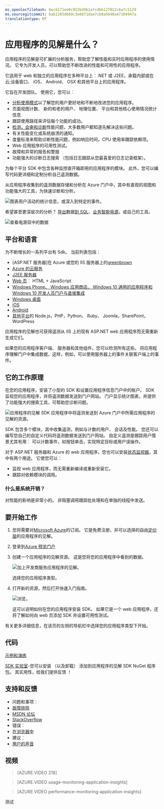```yaml
---
ms.openlocfilehash: 6ec6171ee0c922bd9b1afcdbb12f012c6a7c5129
ms.sourcegitcommit: bab1265d669c3e6871daa7cb8a5640a47104947a
translationtype: MT
---
```

<properties 
    pageTitle="应用程序的见解是什么？" 
    description="跟踪使用情况和性能的实时 web 或设备应用程序。  检测、 会审和诊断问题。 持续监控和改进与用户成功。" 
    services="application-insights" 
    documentationCenter=""
    authors="alancameronwills" 
    manager="douge"/>

<tags 
    ms.service="application-insights" 
    ms.workload="tbd" 
    ms.tgt_pltfrm="ibiza" 
    ms.devlang="na" 
    ms.topic="article" 
    ms.date="08/12/2015" 
    ms.author="awills"/>
 
# 应用程序的见解是什么？

应用程序的见解是可扩展的分析服务，帮助您了解性能和实时应用程序的使用情况。 它专为开发人员，可以帮助您不断改进的性能和可用性的应用程序。 

它适用于 web 和独立的应用程序在多种平台上︰.NET 或 J2EE，承载内部或在云;设备窗口、 iOS、 Android、 OSX 和其他平台上的应用程序。 

它旨在开发团队。 使用它，您可以︰

* [分析使用模式][knowUsers]以了解您的用户更好地和不断地改进您的应用程序。 
 * 页面视图计数、 新的和老的用户、 地理位置、 平台和其他核心使用情况统计信息
 * 跟踪使用路径来评估每个功能的成功。
* [检测，会审和诊断][检测]性能问题，大多数用户都知道先解决这些问题。
 *  有关性能变化或系统崩溃的通知。
 *  度量标准来帮助诊断性能问题，例如响应时间，CPU 使用率跟踪依赖项。
 *  Web 应用程序的可用性测试。
 *  故障和异常的报告和警报
 *  功能强大的诊断日志搜索 （包括日志跟踪从您最喜爱的日志记录框架）。

为每个平台 SDK 中包含各种监控直开箱即用的应用程序的模块。 此外，您可以编写代码更详细和定制分析自己遥测数据。

从应用程序收集到的遥测数据存储和分析在 Azure 门户中，其中有直观的视图和功能强大的工具，为快速诊断和分析。

![图表用户活动的统计信息，或深入到特定的事件。](./media/app-insights-overview/00-sample.png)

希望甚至更深层次的分析？ [导出](app-insights-export-telemetry.md)数据[到 SQL](app-insights-code-sample-export-telemetry-sql-database.md)、[业务智能电源](app-insights-export-power-bi.md)，或自己的工具。

![查看电源双中的数据](./media/app-insights-overview/210.png)

## 平台和语言

为不断增长的一系列平台有 Sdk。 当前列表包括︰

 * [ASP.NET 服务器]在 Azure 或您的 IIS 服务器上的[greenbrown]
 * [Azure 的云服务](app-insights-cloudservices.md)
 * [J2EE 服务器][java]
 * [Web 页][客户端]︰ HTML + JavaScript
 * [Windows Phone、 Windows 应用商店、 Windows 10 通用的应用程序和 Windows 10 开发人员门户与直接集成][窗口]
 * [Windows 桌面][桌面]
 * [iOS][ios]
 * [Android][android]
 * [其他平台][平台]的 Node.js，PHP，Python、 Ruby、 Joomla，SharePoint，WordPress

应用程序的见解也可获得遥测从 IIS 上的现有 ASP.NET web 应用程序而无需重新生成它们。

如果您的应用程序客户端、 服务器和其他组件，您可以检测所有这些。 将应用程序理解门户中集成数据，这样，例如，可以使用服务器上的事件关联客户端上的事件。


## 它的工作原理

在您的应用程序，安装了小型的 SDK 和设置应用程序信息门户中的帐户。 SDK 监视您的应用程序，并将遥测数据发送到门户网站。 门户显示统计图表，并提供了功能强大的搜索工具，可帮助您诊断问题。

![应用程序的见解 SDK 应用程序中将遥测发送到 Azure 门户中所需应用程序的见解的资源。](./media/app-insights-overview/01-scheme.png)

SDK 包含多个模块，其中收集遥测，例如与计数的用户、 会话及性能。 您还可以编写您自己的自定义代码将遥测数据发送到门户网站。 自定义遥测是跟踪用户情景尤其有用︰ 可以计数事件，如按钮单击，实现特定目标或用户误操作。

对于 ASP.NET 服务器和 Azure 的 web 应用程序，您也可以安装[状态监视器][redfield]，其中有两个用途。 它使您可以︰

* 监视 web 应用程序，而无需重新编译或重新安装它。
* 跟踪对依赖模块的调用。



### 什么是系统开销？

对性能的影响是非常小的。 非阻塞调用跟踪批处理和在单独的线程中发送。 



## 要开始工作

1. 您将需要对[Microsoft Azure](http://azure.com)的订阅。 它是免费注册，并可以选择的自由[定价层](https://azure.microsoft.com/pricing/details/application-insights/)的应用程序的见解。

2. 登录到[Azure 预览门户](http://portal.azure.com)
3. 创建一个应用程序的见解资源。 这是您将您的应用程序中看到的数据。

    ![加上开发商服务应用程序的见解。](./media/app-insights-overview/11-new.png)

    选择您的应用程序类型。

4. 打开新的资源，然后打开快速入门指南。
    
    ![浏览， ](./media/app-insights-overview/quickstart.png)

    这可以说明如何在您的应用程序安装 SDK。 如果它是一个 web 应用程序，还将了解如何向 web 页添加 SDK 并设置可用性测试。


有关更多详细信息，在该页的左侧的导航栏中选择您的应用程序类型下开始。

## 代码


[示例和演练](app-insights-code-samples.md)

[SDK 实验室](https://www.myget.org/gallery/applicationinsights-sdk-labs)-您可以安装 （以及卸载） 添加到应用程序的见解 SDK NuGet 程序包。 其实用性，给我们提供反馈 ！


## 支持和反馈

* 问题和事项︰
 * [故障排除][通过]
 * [MSDN 论坛](https://social.msdn.microsoft.com/Forums/vstudio/en-US/home?forum=ApplicationInsights)
 * [StackOverflow](http://stackoverflow.com/questions/tagged/ms-application-insights)
* 错误︰
 * [在浏览器中](https://connect.microsoft.com/VisualStudio/Feedback/LoadSubmitFeedbackForm?FormID=6076)
* 建议︰
 * [用户的声音](http://visualstudio.uservoice.com/forums/121579-visual-studio/category/77108-application-insights)


## 视频


> [AZURE.VIDEO 218]

> [AZURE.VIDEO usage-monitoring-application-insights]

> [AZURE.VIDEO performance-monitoring-application-insights]


<!--Link references-->

[android]:app-insights-android.md
[azure]: ../insights-perf-analytics.md
[客户端]: app-insights-javascript.md
[桌面]: app-insights-windows-desktop.md
[检测]: app-insights-detect-triage-diagnose.md
[greenbrown]: app-insights-start-monitoring-app-health-usage.md
[ios]: app-insights-ios.md
[java]: app-insights-java-get-started.md
[knowUsers]: app-insights-overview-usage.md
[平台]: app-insights-platforms.md
[门户网站]: http://portal.azure.com/
[通过]: app-insights-troubleshoot-faq.md
[redfield]: app-insights-monitor-performance-live-website-now.md
[窗口]: app-insights-windows-get-started.md

 
测试
